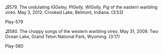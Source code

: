 ♫579. The undulating *IGGeley, PIGelly, WIGelly, Pig* of the eastern
warbling vireo. May 3, 2012. Crooked Lake, Belmont, Indiana. (3:53)

Play-579

♫580. The choppy songs of the western warbling vireo. May 31, 2009. Two
Ocean Lake, Grand Teton National Park, Wyoming. (3:17)

Play-580

